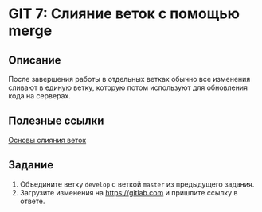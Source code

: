 # GIT 7: Слияние веток с помощью merge

## Описание

После завершения работы в отдельных ветках обычно все изменения сливают в единую ветку, которую потом используют для обновления кода на серверах.

## Полезные ссылки

[Основы слияния веток](/GIT6/Git_Основы_ветвления_слияния.html)

## Задание

1. Объедините ветку `develop` с веткой `master` из предыдущего задания.
1. Загрузите изменения на <https://gitlab.com> и пришлите ссылку в ответе.

